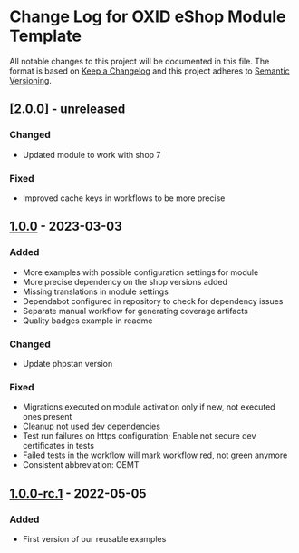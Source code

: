 # Change Log for OXID eShop Module Template

All notable changes to this project will be documented in this file.
The format is based on [Keep a Changelog](http://keepachangelog.com/)
and this project adheres to [Semantic Versioning](http://semver.org/).

## [2.0.0] - unreleased

### Changed
- Updated module to work with shop 7

### Fixed
- Improved cache keys in workflows to be more precise

## [1.0.0] - 2023-03-03

### Added
- More examples with possible configuration settings for module
- More precise dependency on the shop versions added
- Missing translations in module settings
- Dependabot configured in repository to check for dependency issues
- Separate manual workflow for generating coverage artifacts
- Quality badges example in readme

### Changed
- Update phpstan version

### Fixed
- Migrations executed on module activation only if new, not executed ones present
- Cleanup not used dev dependencies
- Test run failures on https configuration; Enable not secure dev certificates in tests
- Failed tests in the workflow will mark workflow red, not green anymore
- Consistent abbreviation: OEMT

## [1.0.0-rc.1] - 2022-05-05

### Added
- First version of our reusable examples

[1.0.0]: https://github.com/OXID-eSales/module-template/compare/v1.0.0-rc.1...v1.0.0
[1.0.0-rc.1]: https://github.com/OXID-eSales/module-template/compare/d1380c5a9c63f411011ab852bd25b66e83306b41...v1.0.0-rc.1